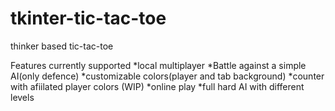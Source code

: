 # tkinter-tic-tac-toe
 thinker based tic-tac-toe
 
 Features currently supported
 *local multiplayer
 *Battle against a simple AI(only defence)
 *customizable colors(player and tab background)
 *counter with afiilated player colors
 (WIP)
 *online play
 *full hard AI with different levels
